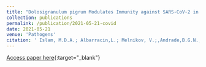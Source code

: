 ```yaml
---
title: "Dolosigranulum pigrum Modulates Immunity against SARS-CoV-2 in Respiratory Epithelial Cells"
collection: publications
permalink: /publication/2021-05-21-covid
date: 2021-05-21
venue: 'Pathogens'
citation: ' Islam, M.D.A.; Albarracin,L.; Melnikov, V.;,Andrade,B.G.N.; Cuadrat, R.; Kitazawa, H.; Eichelmann, F.; Villena, J. Advanced glycation end-products, measured as skin autofluorescence, associate with vascular stiffness in diabetic, pre-diabetic and normoglycemic individuals: a cross-sectional study. Cardiovascular Diabetology 2021.' 
---
```

[Access paper here](https://www.mdpi.com/2076-0817/10/6/634){:target="_blank"}
